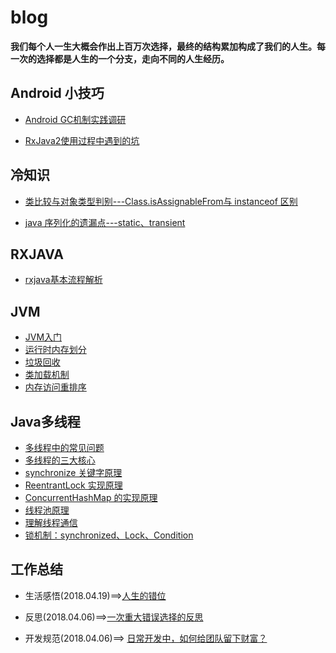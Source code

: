 # blog


**我们每个人一生大概会作出上百万次选择，最终的结构累加构成了我们的人生。每一次的选择都是人生的一个分支，走向不同的人生经历。**



## Android 小技巧


* [Android GC机制实践调研](https://github.com/qqiabc521/blog/issues/4)

* [RxJava2使用过程中遇到的坑](https://github.com/qqiabc521/blog/issues/3)


## 冷知识
* [类比较与对象类型判别---Class.isAssignableFrom与 instanceof 区别](https://github.com/qqiabc521/blog/issues/7)

* [java 序列化的遗漏点---static、transient](https://github.com/qqiabc521/blog/issues/5)

## RXJAVA
* [rxjava基本流程解析](https://github.com/qqiabc521/blog/blob/master/rxjava/rxjava基本流程解析.md)


## JVM
* [JVM入门](https://github.com/qqiabc521/blog/blob/master/JVM/JVM技术入门.md)
* [运行时内存划分](https://github.com/qqiabc521/blog/blob/master/JVM/内存分配.md)
* [垃圾回收](https://github.com/qqiabc521/blog/blob/master/JVM/垃圾回收.md)
* [类加载机制](https://github.com/qqiabc521/blog/blob/master/JVM/类加载.md)
* [内存访问重排序](https://github.com/qqiabc521/blog/blob/master/JVM/内存访问重排序.md)


## Java多线程
* [多线程中的常见问题](https://github.com/qqiabc521/blog/blob/master/concurrent/多线程常见问题.md)
* [多线程的三大核心](https://github.com/qqiabc521/blog/blob/master/concurrent/多线程三大核心.md)
* [synchronize 关键字原理](https://github.com/qqiabc521/blog/blob/master/concurrent/Synchronize实现原理.md)
* [ReentrantLock 实现原理](https://github.com/qqiabc521/blog/blob/master/concurrent/ReentrantLock实现原理.md)
* [ConcurrentHashMap 的实现原理](https://github.com/qqiabc521/blog/blob/master/concurrent/ConcurrentHashMap实现原理.md)
* [线程池原理](https://github.com/qqiabc521/blog/blob/master/concurrent/ThreadPoolExecutor实现原理.md)
* [理解线程通信](https://github.com/qqiabc521/blog/blob/master/concurrent/理解线程通信.md)
* [锁机制：synchronized、Lock、Condition](https://github.com/qqiabc521/blog/blob/master/concurrent/锁机制：synchronized、Lock、Condition.md)



## 工作总结

* 生活感悟(2018.04.19)==>[人生的错位](https://github.com/qqiabc521/blog/issues/6)

* 反思(2018.04.06)==>[一次重大错误选择的反思](https://github.com/qqiabc521/blog/issues/2)

* 开发规范(2018.04.06)==> [日常开发中，如何给团队留下财富？](https://github.com/qqiabc521/blog/issues/1)


